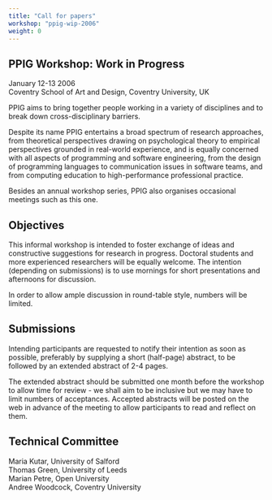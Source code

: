 ```yaml
---
title: "Call for papers"
workshop: "ppig-wip-2006"
weight: 0
---
```



## PPIG Workshop: Work in Progress


January 12-13 2006  
Coventry School of Art and Design, Coventry University, UK

PPIG aims to bring together people working in a variety of disciplines and to break down cross-disciplinary barriers.

Despite its name PPIG entertains a broad spectrum of research approaches, from theoretical perspectives drawing on psychological theory to empirical perspectives grounded in real-world experience, and is equally concerned with all aspects of programming and software engineering, from the design of programming languages to communication issues in software teams, and from computing education to high-performance professional practice.

Besides an annual workshop series, PPIG also organises occasional meetings such as this one.

Objectives
----------

This informal workshop is intended to foster exchange of ideas and constructive suggestions for research in progress. Doctoral students and more experienced researchers will be equally welcome. The intention (depending on submissions) is to use mornings for short presentations and afternoons for discussion.

In order to allow ample discussion in round-table style, numbers will be limited.

Submissions
-----------

Intending participants are requested to notify their intention as soon as possible, preferably by supplying a short (half-page) abstract, to be followed by an extended abstract of 2-4 pages.

The extended abstract should be submitted one month before the workshop to allow time for review - we shall aim to be inclusive but we may have to limit numbers of acceptances. Accepted abstracts will be posted on the web in advance of the meeting to allow participants to read and reflect on them.

Technical Committee
-------------------

Maria Kutar, University of Salford  
Thomas Green, University of Leeds  
Marian Petre, Open University  
Andree Woodcock, Coventry University
